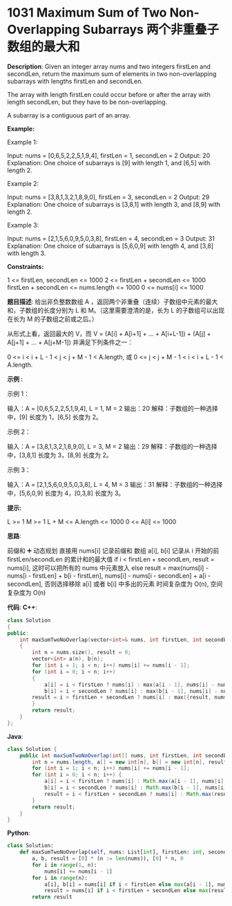 # 1031 Maximum Sum of Two Non-Overlapping Subarrays 两个非重叠子数组的最大和

__Description__:
Given an integer array nums and two integers firstLen and secondLen, return the maximum sum of elements in two non-overlapping subarrays with lengths firstLen and secondLen.

The array with length firstLen could occur before or after the array with length secondLen, but they have to be non-overlapping.

A subarray is a contiguous part of an array.

__Example:__

Example 1:

Input: nums = [0,6,5,2,2,5,1,9,4], firstLen = 1, secondLen = 2
Output: 20
Explanation: One choice of subarrays is [9] with length 1, and [6,5] with length 2.

Example 2:

Input: nums = [3,8,1,3,2,1,8,9,0], firstLen = 3, secondLen = 2
Output: 29
Explanation: One choice of subarrays is [3,8,1] with length 3, and [8,9] with length 2.

Example 3:

Input: nums = [2,1,5,6,0,9,5,0,3,8], firstLen = 4, secondLen = 3
Output: 31
Explanation: One choice of subarrays is [5,6,0,9] with length 4, and [3,8] with length 3.

__Constraints:__

1 <= firstLen, secondLen <= 1000
2 <= firstLen + secondLen <= 1000
firstLen + secondLen <= nums.length <= 1000
0 <= nums[i] <= 1000

__题目描述__:
给出非负整数数组 A ，返回两个非重叠（连续）子数组中元素的最大和，子数组的长度分别为 L 和 M。（这里需要澄清的是，长为 L 的子数组可以出现在长为 M 的子数组之前或之后。）

从形式上看，返回最大的 V，而 V = (A[i] + A[i+1] + ... + A[i+L-1]) + (A[j] + A[j+1] + ... + A[j+M-1]) 并满足下列条件之一：

0 <= i < i + L - 1 < j < j + M - 1 < A.length, 或
0 <= j < j + M - 1 < i < i + L - 1 < A.length.

__示例 :__

示例 1：

输入：A = [0,6,5,2,2,5,1,9,4], L = 1, M = 2
输出：20
解释：子数组的一种选择中，[9] 长度为 1，[6,5] 长度为 2。

示例 2：

输入：A = [3,8,1,3,2,1,8,9,0], L = 3, M = 2
输出：29
解释：子数组的一种选择中，[3,8,1] 长度为 3，[8,9] 长度为 2。

示例 3：

输入：A = [2,1,5,6,0,9,5,0,3,8], L = 4, M = 3
输出：31
解释：子数组的一种选择中，[5,6,0,9] 长度为 4，[0,3,8] 长度为 3。

__提示:__

L >= 1
M >= 1
L + M <= A.length <= 1000
0 <= A[i] <= 1000

__思路__:

前缀和 ➕ 动态规划
直接用 nums[i] 记录前缀和
数组 a[i], b[i] 记录从 i 开始的前 firstLen/secondLen 的累计和的最大值
if i < firstLen + secondLen, result = nums[i], 这时可以把所有的 nums 中元素放入
else result = max(nums[i] - nums[i - firstLen] + b[i - firstLen],  nums[i] - nums[i - secondLen] + a[i - secondLen], 否则选择移除 a[i] 或者 b[i] 中多出的元素
时间复杂度为 O(n), 空间复杂度为 O(n)

__代码__:
__C++__:

```C++
class Solution 
{
public:
    int maxSumTwoNoOverlap(vector<int>& nums, int firstLen, int secondLen) 
    {
        int n = nums.size(), result = 0;
        vector<int> a(n), b(n);
        for (int i = 1; i < n; i++) nums[i] += nums[i - 1];
        for (int i = 0; i < n; i++) 
        {
            a[i] = i < firstLen ? nums[i] : max(a[i - 1], nums[i] - nums[i - firstLen]);
            b[i] = i < secondLen ? nums[i] : max(b[i - 1], nums[i] - nums[i - secondLen]);
        result = i < firstLen + secondLen ? nums[i] : max({result, nums[i] - nums[i - firstLen] + b[i - firstLen], nums[i] - nums[i - secondLen] + a[i - secondLen]});
        }
        return result;
    }
};
```

__Java__:

```Java
class Solution {
    public int maxSumTwoNoOverlap(int[] nums, int firstLen, int secondLen) {
        int n = nums.length, a[] = new int[n], b[] = new int[n], result = 0;
        for (int i = 1; i < n; i++) nums[i] += nums[i - 1];
        for (int i = 0; i < n; i++) {
            a[i] = i < firstLen ? nums[i] : Math.max(a[i - 1], nums[i] - nums[i - firstLen]);
            b[i] = i < secondLen ? nums[i] : Math.max(b[i - 1], nums[i] - nums[i - secondLen]);
            result = i < firstLen + secondLen ? nums[i] : Math.max(result, Math.max(nums[i] - nums[i - firstLen] + b[i - firstLen], nums[i] - nums[i - secondLen] + a[i - secondLen]));
        }
        return result;
    }
}
```

__Python__:

```Python
class Solution:
    def maxSumTwoNoOverlap(self, nums: List[int], firstLen: int, secondLen: int) -> int:
        a, b, result = [0] * (n := len(nums)), [0] * n, 0
        for i in range(1, n):
            nums[i] += nums[i - 1]
        for i in range(n):
            a[i], b[i] = nums[i] if i < firstLen else max(a[i - 1], nums[i] - nums[i - firstLen]), nums[i] if i < secondLen else max(b[i - 1], nums[i] - nums[i - secondLen])
            result = nums[i] if i < firstLen + secondLen else max(result, nums[i] - nums[i - firstLen] + b[i - firstLen], nums[i] - nums[i - secondLen] + a[i - secondLen])
        return result
```
